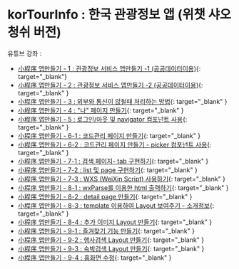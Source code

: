 # korTourInfo : 한국 관광정보 앱 (위챗 샤오청쉬 버전)

유튜브 강좌 : 

* [小程序 앱만들기 - 1 : 관광정보 서비스 앱만들기 -1 (공공데이터이용)](https://youtu.be/l0NP7U43meA){: target="_blank"}
* [小程序 앱만들기 - 2 : 관광정보 서비스 앱만들기 -2 (공공데이터이용)](https://youtu.be/D2y870aeOeQ){: target="_blank" }
* [小程序 앱만들기 - 3 : 외부와 통신이 않될때 처리하는 방법](https://youtu.be/w1i2X8dDOJM){: target="_blank" }
* [小程序 앱만들기 - 4 : "나" 페이지 만들기](https://youtu.be/XaRgqyD7qO4){: target="_blank" }
* [小程序 앱만들기 - 5 : 로그인/아웃 및 navigator 컴포넌트 사용](https://youtu.be/tNzxbFqEoZE){: target="_blank" }
* [小程序 앱만들기 - 6-1 : 코드관리 페이지 만들기](https://youtu.be/cmjkpETaLmw){: target="_blank" }
* [小程序 앱만들기 - 6-2 : 코드관리 페이지 만들기 - picker 컴포넌트 사용](https://youtu.be/jAhvA5rGuOk){: target="_blank" }
* [小程序 앱만들기 - 7-1 : 검색 페이지- tab 구현하기](https://youtu.be/4AOaL0HnD48){: target="_blank" }
* [小程序 앱만들기 - 7-2 : list 및 page 구현하기](https://youtu.be/3atwE76ax3g){: target="_blank" }
* [小程序 앱만들기 - 7-3 : WXS (WeiXin Script) 사용하기](https://youtu.be/injntWItruQ){: target="_blank" }
* [小程序 앱만들기 - 8-1 : wxParse를 이용한 html 출력하기](https://youtu.be/MJYEUrchRsQ){: target="_blank" }
* [小程序 앱만들기 - 8-2 : detail page 만들기](https://youtu.be/lZIDBWwUl2E){: target="_blank" }
* [小程序 앱만들기 - 8-3 : template 이용하여 Layout 보여주기 - 소개정보](https://youtu.be/y0hXsEM2Zp8){: target="_blank" }
* [小程序 앱만들기 - 8-4 : 추가 이미지 Layout 만들기](https://youtu.be/UIUgCOm75TA){: target="_blank" }
* [小程序 앱만들기 - 9-1 : 즐겨찾기 기능 만들기](https://youtu.be/lJel-nuZAoo){: target="_blank" }
* [小程序 앱만들기 - 9-2 : 행사검색 Layout 만들기](https://youtu.be/M2k5G30Up6A){: target="_blank" }
* [小程序 앱만들기 - 9-3 : 숙박검색 Layout 만들기](https://youtu.be/O1SnJQFcYkw){: target="_blank" }
* [小程序 앱만들기 - 9-4 : 홈화면 수정](https://youtu.be/nj_lxIDKXNw){: target="_blank" }